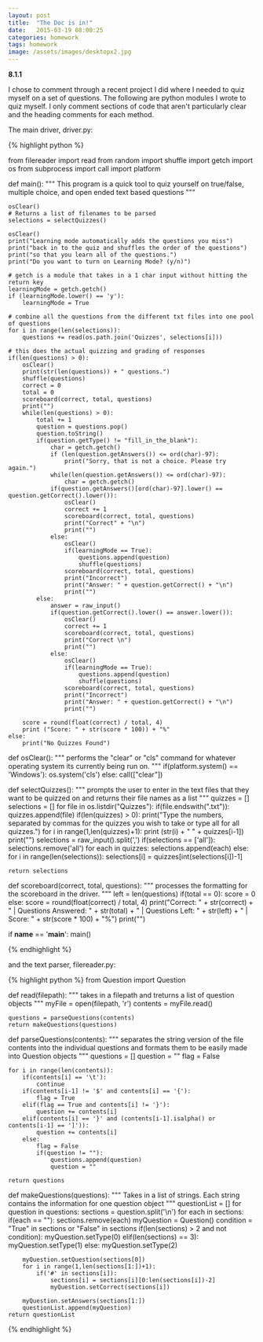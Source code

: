 ```yaml
---
layout: post
title:  "The Doc is in!"
date:   2015-03-19 08:00:25
categories: homework
tags: homework
image: /assets/images/desktopx2.jpg
---
```


**8.1.1**

I chose to comment through a recent project I did where I needed to quiz myself on a set of questions. The following are python modules I wrote to quiz myself. I only comment sections of code that aren't particularly clear and the heading comments for each method.

The main driver, driver.py:

{% highlight python %}

from filereader import read
from random import shuffle
import getch
import os
from subprocess import call
import platform

def main():
	"""
		This program is a quick tool to quiz yourself on 
		true/false, multiple choice, and open ended text based questions
	"""
	
	osClear()
	# Returns a list of filenames to be parsed
	selections = selectQuizzes()

	osClear()
	print("Learning mode automatically adds the questions you miss")
	print("back in to the quiz and shuffles the order of the questions")
	print("so that you learn all of the questions.")
	print("Do you want to turn on Learning Mode? (y/n)")

	# getch is a module that takes in a 1 char input without hitting the return key
	learningMode = getch.getch()
	if (learningMode.lower() == 'y'):
		learningMode = True

	# combine all the questions from the different txt files into one pool of questions
	for i in range(len(selections)):
		questions += read(os.path.join('Quizzes', selections[i]))

	# this does the actual quizzing and grading of responses
	if(len(questions) > 0):
		osClear()
		print(str(len(questions)) + " questions.")
		shuffle(questions)
		correct = 0
		total = 0
		scoreboard(correct, total, questions)
		print("")
		while(len(questions) > 0):
			total += 1
			question = questions.pop()
			question.toString()
			if(question.getType() != "fill_in_the_blank"):
				char = getch.getch()
				if (len(question.getAnswers()) <= ord(char)-97):
					print("Sorry, that is not a choice. Please try again.")
				while(len(question.getAnswers()) <= ord(char)-97):
					char = getch.getch()
				if(question.getAnswers()[ord(char)-97].lower() == question.getCorrect().lower()):
					osClear()
					correct += 1
					scoreboard(correct, total, questions)
					print("Correct" + "\n")
					print("")
				else:
					osClear()
					if(learningMode == True):
						questions.append(question)
						shuffle(questions)
					scoreboard(correct, total, questions)
					print("Incorrect")
					print("Answer: " + question.getCorrect() + "\n")
					print("")
			else:
				answer = raw_input()
				if(question.getCorrect().lower() == answer.lower()):
					osClear()
					correct += 1
					scoreboard(correct, total, questions)
					print("Correct \n")
					print("")
				else:
					osClear()
					if(learningMode == True):
						questions.append(question)
						shuffle(questions)
					scoreboard(correct, total, questions)
					print("Incorrect")
					print("Answer: " + question.getCorrect() + "\n")
					print("")
					
		score = round(float(correct) / total, 4)
		print ("Score: " + str(score * 100)) + "%"
	else:
		print("No Quizzes Found")


def osClear():
	"""
        performs the "clear" or "cls" command for whatever operating system
        its currently being run on.
    """
	if(platform.system() == 'Windows'):
		os.system('cls')
	else:
		call(["clear"])

def selectQuizzes():
	"""
		prompts the user to enter in the text files that they want to be quizzed
		on and returns their file names as a list
	"""
	quizzes = []
	selections = []
	for file in os.listdir("Quizzes"):
		if(file.endswith(".txt")):
			quizzes.append(file)
	if(len(quizzes) > 0):
		print("Type the numbers, separated by commas for the quizzes you wish to take or type all for all quizzes.")
		for i in range(1,len(quizzes)+1):
			print (str(i) + " " + quizzes[i-1])
		print("")
		selections = raw_input().split(',')
		if(selections == ['all']):
			selections.remove('all')
			for each in quizzes:
				selections.append(each)
		else:
			for i in range(len(selections)):
				selections[i] = quizzes[int(selections[i])-1]

	return selections


def scoreboard(correct, total, questions):
	"""
		processes the formatting for the scoreboard in the driver.
	"""
	left = len(questions)
	if(total == 0):
		score = 0
	else:
		score = round(float(correct) / total, 4)
	print("Correct: " + str(correct) + " | Questions Answered: " + str(total) + " | Questions Left: " + str(left) + " | Score: " + str(score * 100) + "%")
	print("")


if __name__ == '__main__':
	main()

{% endhighlight %}

and the text parser, filereader.py:

{% highlight python %}
from Question import Question


def read(filepath):
	"""
		takes in a filepath and treturns a list of question objects
	"""
	myFile = open(filepath, 'r')
	contents = myFile.read()

	questions = parseQuestions(contents)
	return makeQuestions(questions)

def parseQuestions(contents):
	"""
		separates the string version of the file contents into the individual questions
		and formats them to be easily made into Question objects
	"""
	questions = []
	question = ""
	flag = False
	
	for i in range(len(contents)):
		if(contents[i] == '\t'):
			continue
		if(contents[i-1] != '$' and contents[i] == '{'):
			flag = True
		elif(flag == True and contents[i] != '}'):
			question += contents[i]
		elif(contents[i] == '}' and (contents[i-1].isalpha() or contents[i-1] == ']')):
			question += contents[i]
		else:
			flag = False
			if(question != ""):
				questions.append(question)
				question = ""

	return questions

def makeQuestions(questions):
	"""
		Takes in a list of strings. Each string contains the information for one question object
	"""
	questionList = []
	for question in questions:
		sections = question.split('\n')
		for each in sections:
			if(each == ""):
				sections.remove(each)
		myQuestion = Question()
		condition = "True" in sections or "False" in sections
		if(len(sections) > 2 and not condition):
			myQuestion.setType(0)
		elif(len(sections) == 3):
			myQuestion.setType(1)
		else:
			myQuestion.setType(2)

		myQuestion.setQuestion(sections[0])
		for i in range(1,len(sections[1:])+1):
			if('#' in sections[i]):
				sections[i] = sections[i][0:len(sections[i])-2]
				myQuestion.setCorrect(sections[i])

		myQuestion.setAnswers(sections[1:])
		questionList.append(myQuestion)
	return questionList
{% endhighlight %}

